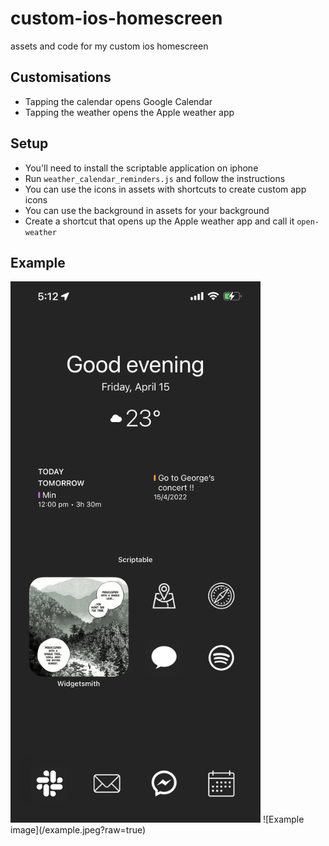 # custom-ios-homescreen

assets and code for my custom ios homescreen

## Customisations
 - Tapping the calendar opens Google Calendar
 - Tapping the weather opens the Apple weather app

## Setup
 - You'll need to install the scriptable application on iphone
 - Run `weather_calendar_reminders.js` and follow the instructions
 - You can use the icons in assets with shortcuts to create custom app icons
 - You can use the background in assets for your background
 - Create a shortcut that opens up the Apple weather app and call it `open-weather`

## Example
<img src="https://raw.githubusercontent.com/Kvnyu/custom-ios-homescreen/master/example.jpeg" width="400">
![Example image](/example.jpeg?raw=true)
